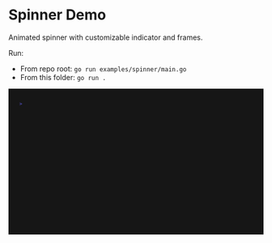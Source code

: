 # Spinner Demo

Animated spinner with customizable indicator and frames.

Run:

- From repo root: `go run examples/spinner/main.go`
- From this folder: `go run .`

![Demo](./demo.gif)


